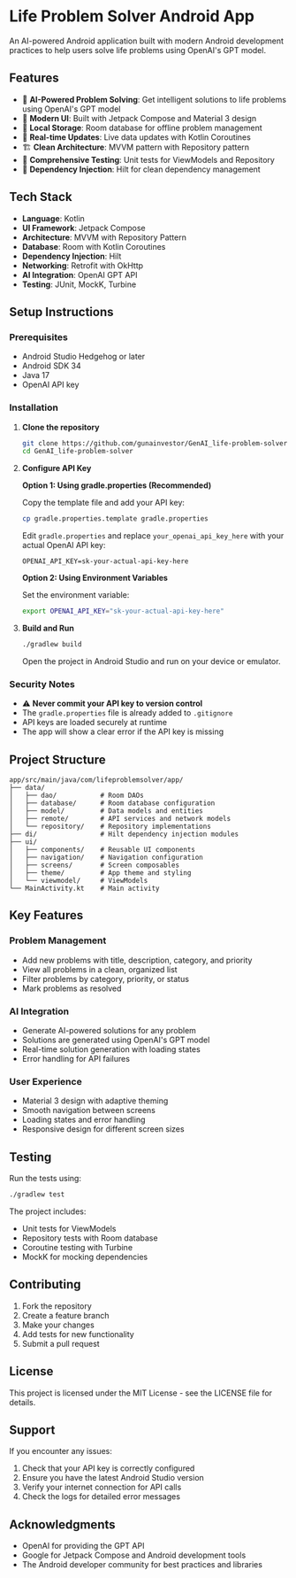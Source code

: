 # Life Problem Solver Android App

An AI-powered Android application built with modern Android development practices to help users solve life problems using OpenAI's GPT model.

## Features

- 🤖 **AI-Powered Problem Solving**: Get intelligent solutions to life problems using OpenAI's GPT model
- 📱 **Modern UI**: Built with Jetpack Compose and Material 3 design
- 💾 **Local Storage**: Room database for offline problem management
- 🔄 **Real-time Updates**: Live data updates with Kotlin Coroutines
- 🏗️ **Clean Architecture**: MVVM pattern with Repository pattern
- 🧪 **Comprehensive Testing**: Unit tests for ViewModels and Repository
- 🎯 **Dependency Injection**: Hilt for clean dependency management

## Tech Stack

- **Language**: Kotlin
- **UI Framework**: Jetpack Compose
- **Architecture**: MVVM with Repository Pattern
- **Database**: Room with Kotlin Coroutines
- **Dependency Injection**: Hilt
- **Networking**: Retrofit with OkHttp
- **AI Integration**: OpenAI GPT API
- **Testing**: JUnit, MockK, Turbine

## Setup Instructions

### Prerequisites

- Android Studio Hedgehog or later
- Android SDK 34
- Java 17
- OpenAI API key

### Installation

1. **Clone the repository**
   ```bash
   git clone https://github.com/gunainvestor/GenAI_life-problem-solver.git
   cd GenAI_life-problem-solver
   ```

2. **Configure API Key**
   
   **Option 1: Using gradle.properties (Recommended)**
   
   Copy the template file and add your API key:
   ```bash
   cp gradle.properties.template gradle.properties
   ```
   
   Edit `gradle.properties` and replace `your_openai_api_key_here` with your actual OpenAI API key:
   ```properties
   OPENAI_API_KEY=sk-your-actual-api-key-here
   ```
   
   **Option 2: Using Environment Variables**
   
   Set the environment variable:
   ```bash
   export OPENAI_API_KEY="sk-your-actual-api-key-here"
   ```

3. **Build and Run**
   ```bash
   ./gradlew build
   ```
   
   Open the project in Android Studio and run on your device or emulator.

### Security Notes

- ⚠️ **Never commit your API key to version control**
- The `gradle.properties` file is already added to `.gitignore`
- API keys are loaded securely at runtime
- The app will show a clear error if the API key is missing

## Project Structure

```
app/src/main/java/com/lifeproblemsolver/app/
├── data/
│   ├── dao/           # Room DAOs
│   ├── database/      # Room database configuration
│   ├── model/         # Data models and entities
│   ├── remote/        # API services and network models
│   └── repository/    # Repository implementations
├── di/                # Hilt dependency injection modules
├── ui/
│   ├── components/    # Reusable UI components
│   ├── navigation/    # Navigation configuration
│   ├── screens/       # Screen composables
│   ├── theme/         # App theme and styling
│   └── viewmodel/     # ViewModels
└── MainActivity.kt    # Main activity
```

## Key Features

### Problem Management
- Add new problems with title, description, category, and priority
- View all problems in a clean, organized list
- Filter problems by category, priority, or status
- Mark problems as resolved

### AI Integration
- Generate AI-powered solutions for any problem
- Solutions are generated using OpenAI's GPT model
- Real-time solution generation with loading states
- Error handling for API failures

### User Experience
- Material 3 design with adaptive theming
- Smooth navigation between screens
- Loading states and error handling
- Responsive design for different screen sizes

## Testing

Run the tests using:
```bash
./gradlew test
```

The project includes:
- Unit tests for ViewModels
- Repository tests with Room database
- Coroutine testing with Turbine
- MockK for mocking dependencies

## Contributing

1. Fork the repository
2. Create a feature branch
3. Make your changes
4. Add tests for new functionality
5. Submit a pull request

## License

This project is licensed under the MIT License - see the LICENSE file for details.

## Support

If you encounter any issues:
1. Check that your API key is correctly configured
2. Ensure you have the latest Android Studio version
3. Verify your internet connection for API calls
4. Check the logs for detailed error messages

## Acknowledgments

- OpenAI for providing the GPT API
- Google for Jetpack Compose and Android development tools
- The Android developer community for best practices and libraries 